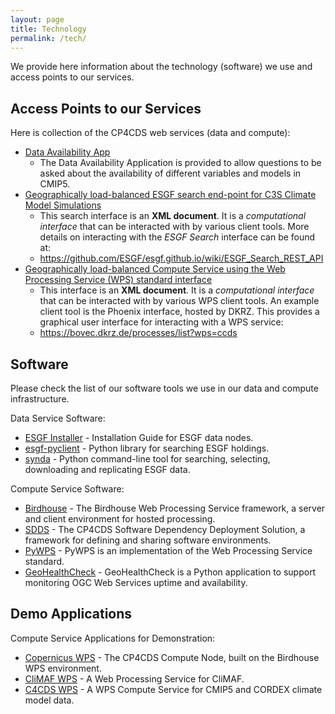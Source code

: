 ```yaml
---
layout: page
title: Technology
permalink: /tech/
---
```

We provide here information about the technology (software) we use and access points to our services.

## Access Points to our Services

Here is collection of the CP4CDS web services (data and compute):

* [Data Availability App](https://cp-availability.ceda.ac.uk/)
  * The Data Availability Application is provided to allow questions to be asked about the availability of different variables and models in CMIP5.
* [Geographically load-balanced ESGF search end-point for C3S Climate Model Simulations](https://index.mips.copernicus-climate.eu/esg-search/search)
  * This search interface is an **XML document**. It is a *computational interface* that can be interacted with by various client tools. More details on interacting with the *ESGF Search* interface can be found at:
  * https://github.com/ESGF/esgf.github.io/wiki/ESGF_Search_REST_API
* [Geographically load-balanced Compute Service using the Web Processing Service (WPS) standard interface](http://compute.mips.copernicus-climate.eu/wps?service=WPS&version=1.0.0&request=GetCapabilities)
  * This interface is an **XML document**. It is a *computational interface* that can be interacted with by various WPS client tools. An example client tool is the Phoenix interface, hosted by DKRZ. This provides a graphical user interface for interacting with a WPS service:
  * https://bovec.dkrz.de/processes/list?wps=ccds


## Software

Please check the list of our software tools we use in our data and compute infrastructure.

Data Service Software:

* [ESGF Installer](https://github.com/ESGF/esgf-installer/wiki) - Installation Guide for ESGF data nodes.
* [esgf-pyclient](https://esgf-pyclient.readthedocs.io/en/latest/) - Python library for searching ESGF holdings.
* [synda](http://prodiguer.github.io/synda/) - Python command-line tool for searching, selecting, downloading and replicating ESGF data.

Compute Service Software:

* [Birdhouse](http://bird-house.github.io/) - The Birdhouse Web Processing Service framework, a server and client environment for hosted processing.
* [SDDS](https://sdds.readthedocs.io/en/latest/) - The CP4CDS Software Dependency Deployment Solution, a framework for defining and sharing software environments.
* [PyWPS](https://pywps.org/) - PyWPS is an implementation of the Web Processing Service standard.
* [GeoHealthCheck](https://geohealthcheck.org/) - GeoHealthCheck is a Python application to support monitoring OGC Web Services uptime and availability.

## Demo Applications

Compute Service Applications for Demonstration:

* [Copernicus WPS](https://copernicus-wps-demo.readthedocs.io/en/latest/) - The CP4CDS Compute Node, built on the Birdhouse WPS environment.
* [CliMAF WPS](https://climaf-wps-demo.readthedocs.io/en/latest/) - A Web Processing Service for CliMAF.
* [C4CDS WPS](https://c4cds-wps.readthedocs.io/en/latest/) - A WPS Compute Service for CMIP5 and CORDEX climate model data.
